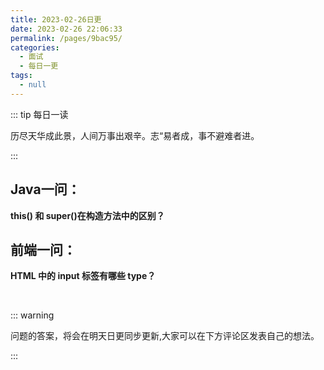 ```yaml
---
title: 2023-02-26日更
date: 2023-02-26 22:06:33
permalink: /pages/9bac95/
categories:
  - 面试
  - 每日一更
tags:
  - null
---
```




::: tip 每日一读

历尽天华成此景，人间万事出艰辛。志“易者成，事不避难者进。

:::

## Java一问：

**this() 和 super()在构造方法中的区别？**



## 前端一问：

 **HTML 中的 input 标签有哪些 type？**



<br>

::: warning

问题的答案，将会在明天日更同步更新,大家可以在下方评论区发表自己的想法。

:::

